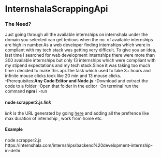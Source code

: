 # InternshalaScrappingApi
<h3>The Need?</h3>
Just going through all the available internships on internshala under the domain you selected can get tedious when the no. of available internships are high in number.As a web developer finding internships which were in compliant with my tech stack was getting very difficult. To give you an idea, last time I searched for web development internships there were more than 300 available internships but only 13 internships which  were compliant with my stipend expectations and  my tech stack.Since it was taking too much time i decided to make this api.The task which used to take 3+ hours and infinite mouse clicks took like 20 min and 13 mouse clicks.
<br>
<How to use>
 -Prerequisites:<b>Any Code Editor and Node.js</b>
-Download and extract the code to a folder
-Open that folder in the editor
-On terminal run the command <b> npm i</b>
-run <h4>node scrapper2.js <i>link</i> </h4>
<i>link</i> is the URL generated by going  <a href="https://internshala.com/internships/">here</a> and adding all the prefrence like max duration of internship , work from home etc.<br>
<h4>Example</h4>
node scrapper2.js https://internshala.com/internships/backend%20development-internship-in-delhi


